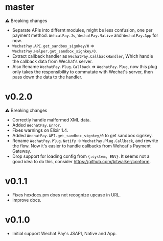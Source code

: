 # master

⚠️ Breaking changes

* Separate APIs into differnt modules, might be less confusion, one per payment
  method. `WehcatPay.Js`, `WechatPay.Native` and `WechatPay.App` for now.
* `WechatPay.API.get_sandbox_signkey/0` => `WechatPay.Helper.get_sandbox_signkey/0`.
* Extract callback handler as `WechatPay.CallbackHandler`, Which handle the
callback data from Wechat's server.
* Also Rename `WechatPay.Plug.Callback` => `WechatPay.Plug`, now this plug only
takes the responsibility to commutate with Wechat's server, then pass down the
data to the handler.

# v0.2.0

⚠️ Breaking changes

* Correctly handle malformed XML data.
* Added `WechatPay.Error`.
* Fixes warnings on Elixir 1.4.
* Added `WechatPay.API.get_sandbox_signkey/0` to get sandbox signkey.
* Rename `WechatPay.Plug.Notify` -> `WechatPay.Plug.Callback`, and rewrite the
  flow. Now it's easier to handle callbacks from Wehcat's Payment Gateway.
* Drop support for loading config from `{:system, ENV}`. It seems not a good
  idea to do this, consider https://github.com/bitwalker/conform.

# v0.1.1

* Fixes hexdocs.pm does not recognize upcase in URL.
* Improve docs.

# v0.1.0

* Initial support Wechat Pay's JSAPI, Native and App.
